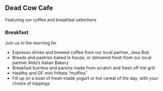 ## Dead Cow Cafe

Featuring our coffee and breakfast selections

### Breakfast

Join us in the morning for 

- Espresso drinks and brewed coffee from our local partner, Java Bob
- Breads and pastries baked in house, or delivered fresh from our local partner Aldo’s Italian Bakery
- Breakfast burritos and paninis made from scratch and fresh off the grill
- Healthy and GF mini frittata “muffins” 
- Fill up on a bowl of fresh-made yogurt or hot cereal of the day, with your choice of toppings
